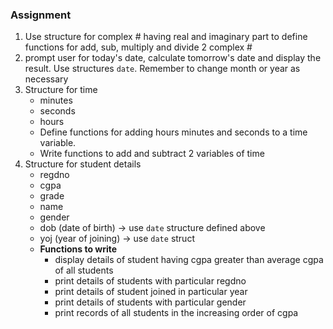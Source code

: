  ### Assignment

1. Use structure for complex # having real and imaginary part to define functions for add, sub, multiply and divide 2 complex #
2. prompt user for today's date, calculate tomorrow's date and display the result. Use structures `date`. Remember to change month or year as necessary
3. Structure for time
    - minutes
    - seconds
    - hours
    - Define functions for adding hours minutes and seconds to a time variable.
    - Write functions to add and subtract 2 variables of time
4. Structure for student details
    - regdno
    - cgpa
    - grade
    - name
    - gender
    - dob (date of birth) -> use `date` structure defined above
    - yoj (year of joining) -> use `date` struct
    - **Functions to write**
        - display details of student having cgpa greater than average cgpa of all students
        - print details of students with particular regdno
        - print details of student joined in particular year
        - print details of students with particular gender
        - print records of all students in the increasing order of cgpa
